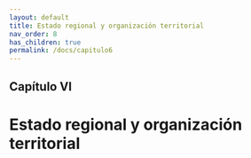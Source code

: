 ```yaml
---
layout: default
title: Estado regional y organización territorial
nav_order: 8
has_children: true
permalink: /docs/capitulo6
---
```



## Capítulo VI
# Estado regional y organización territorial


